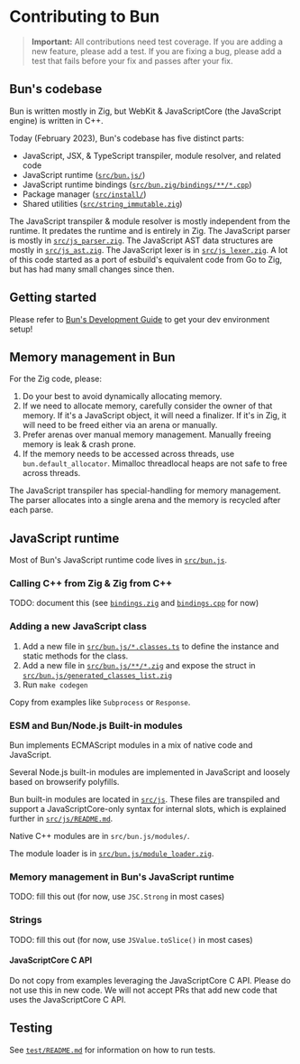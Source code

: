 # Contributing to Bun

> **Important:** All contributions need test coverage. If you are adding a new feature, please add a test. If you are fixing a bug, please add a test that fails before your fix and passes after your fix.

## Bun's codebase

Bun is written mostly in Zig, but WebKit & JavaScriptCore (the JavaScript engine) is written in C++.

Today (February 2023), Bun's codebase has five distinct parts:

- JavaScript, JSX, & TypeScript transpiler, module resolver, and related code
- JavaScript runtime ([`src/bun.js/`](src/bun.js/))
- JavaScript runtime bindings ([`src/bun.zig/bindings/**/*.cpp`](src/bun.zig/bindings/))
- Package manager ([`src/install/`](src/install/))
- Shared utilities ([`src/string_immutable.zig`](src/string_immutable.zig))

The JavaScript transpiler & module resolver is mostly independent from the runtime. It predates the runtime and is entirely in Zig. The JavaScript parser is mostly in [`src/js_parser.zig`](src/js_parser.zig). The JavaScript AST data structures are mostly in [`src/js_ast.zig`](src/js_ast.zig). The JavaScript lexer is in [`src/js_lexer.zig`](src/js_lexer.zig). A lot of this code started as a port of esbuild's equivalent code from Go to Zig, but has had many small changes since then.

## Getting started

Please refer to [Bun's Development Guide](https://bun.sh/docs/project/development) to get your dev environment setup!

## Memory management in Bun

For the Zig code, please:

1. Do your best to avoid dynamically allocating memory.
2. If we need to allocate memory, carefully consider the owner of that memory. If it's a JavaScript object, it will need a finalizer. If it's in Zig, it will need to be freed either via an arena or manually.
3. Prefer arenas over manual memory management. Manually freeing memory is leak & crash prone.
4. If the memory needs to be accessed across threads, use `bun.default_allocator`. Mimalloc threadlocal heaps are not safe to free across threads.

The JavaScript transpiler has special-handling for memory management. The parser allocates into a single arena and the memory is recycled after each parse.

## JavaScript runtime

Most of Bun's JavaScript runtime code lives in [`src/bun.js`](src/bun.js).

### Calling C++ from Zig & Zig from C++

TODO: document this (see [`bindings.zig`](src/bun.js/bindings/bindings.zig) and [`bindings.cpp`](src/bun.js/bindings/bindings.cpp) for now)

### Adding a new JavaScript class

1. Add a new file in [`src/bun.js/*.classes.ts`](src/bun.js) to define the instance and static methods for the class.
2. Add a new file in [`src/bun.js/**/*.zig`](src/bun.js) and expose the struct in [`src/bun.js/generated_classes_list.zig`](src/bun.js/generated_classes_list.zig)
3. Run `make codegen`

Copy from examples like `Subprocess` or `Response`.

### ESM and Bun/Node.js Built-in modules

Bun implements ECMAScript modules in a mix of native code and JavaScript.

Several Node.js built-in modules are implemented in JavaScript and loosely based on browserify polyfills.

Bun built-in modules are located in [`src/js`](src/js/). These files are transpiled and support a JavaScriptCore-only syntax for internal slots, which is explained further in [`src/js/README.md`](src/js/README.md).

Native C++ modules are in `src/bun.js/modules/`.

The module loader is in [`src/bun.js/module_loader.zig`](src/bun.js/module_loader.zig).

### Memory management in Bun's JavaScript runtime

TODO: fill this out (for now, use `JSC.Strong` in most cases)

### Strings

TODO: fill this out (for now, use `JSValue.toSlice()` in most cases)

#### JavaScriptCore C API

Do not copy from examples leveraging the JavaScriptCore C API. Please do not use this in new code. We will not accept PRs that add new code that uses the JavaScriptCore C API.

## Testing

See [`test/README.md`](test/README.md) for information on how to run tests.
